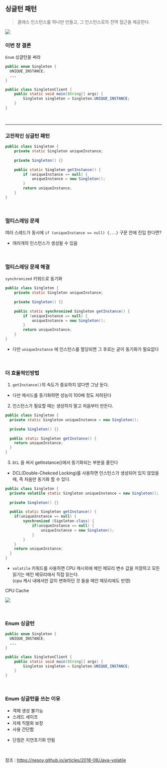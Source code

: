 ## 싱글턴 패턴

>클래스 인스턴스를 하나만 만들고, 그 인스턴스로의 전역 접근을 제공한다.

![](https://fjp.at/assets/pages/design-patterns/singleton-pattern.png)

### 이번 장 결론
 `Enum` 싱글턴을 써라
 
```java
public enum Singleton {
  UNIQUE_INSTANCE; 
  ...
}

public class SingletonClient {
    public static void main(String[] args) {
        Singleton singleton = Singleton.UNIQUE_INSTANCE;
    }
}
```
<br>

-----

### 고전적인 싱글턴 패턴
```java
public class Singleton {
	private static Singleton uniqueInstance;
 
	private Singleton() {}
 
	public static Singleton getInstance() {
		if (uniqueInstance == null) {
			uniqueInstance = new Singleton();
		}
		return uniqueInstance;
	}
}
```

<br>

### 멀티스레딩 문제

여러 스레드가 동시에 `if (uniqueInstance == null) {...}` 구문 안에 진입 한다면?
- 여러개의 인스턴스가 생성될 수 있음

<br>

### 멀티스레딩 문제 해결

`synchronized` 키워드로 동기화
```java
public class Singleton {
	private static Singleton uniqueInstance;
 
 	private Singleton() {}
 
	public static synchronized Singleton getInstance() {
		if (uniqueInstance == null) {
			uniqueInstance = new Singleton();
		}
		return uniqueInstance;
	}
}
```
- 다만 `uniqueInstance` 에 인스턴스를 할당되면 그 후로는 굳이 동기화가 필요없다

<br>

### 더 효율적인방법 

1. `getInstance()`의 속도가 중요하지 않다면 그냥 둔다.
- 다만 메서드를 동기화하면 성능이 100배 정도 저하된다

2. 인스턴스가 필요할 때는 생성하지 말고 처음부터 만든다.

```java
public class Singleton {
  private static Singleton uniqueInstance = new Singleton();
  
  private Singleton() {}
  
  public static Singleton getInstance() {
    return uniqueInstance;
  }
}
```

3. `DCL` 을 써서 getInstance()에서 동기화되는 부분을 줄인다

- DCL(Double-Chekced Locking)를 사용하면 인스턴스가 생성되어 있지 않았을 때, 즉 처음만 동기화 할 수 있다.

```java
public class Singleton {
  private volatile static Singleton uniqueInstance = new Singleton();
  
  private Singleton() {}
  
  public static Singleton getInstance() {
    if(uniqueInstance == null) {
        synchronized (Signleton.class) {
            if(uniqueInstance == null) {
                uniqueInstance = new Singleton();
            }
        }
    }
    return uniqueInstance;
  }
} 
```

* `volatile` 키워드를 사용하면 CPU 캐시외에 메인 메모리 변수 값을 저장하고 모든 읽기는 메인 메모리에서 직접 읽는다.  
(cpu 캐시 내에서만 값이 변화하던 것 들을 메인 메모리에도 반영)

CPU Cache

![](https://nesoy.github.io/assets/posts/20180609/1.png)

<br>

### Enum 싱글턴
 
```java
public enum Singleton {
  UNIQUE_INSTANCE; 
  ...
}

public class SingletonClient {
    public static void main(String[] args) {
        Singleton singleton = Singleton.UNIQUE_INSTANCE;
    }
}
```

<br>

### Enum 싱글턴을 쓰는 이유

- 객체 생성 불가능
- 스레드 세이프
- 자체 직렬화 보장
- 사용 간단함

* 단점은 지연초기화 안됨

<br>

참조 : https://nesoy.github.io/articles/2018-06/Java-volatile
